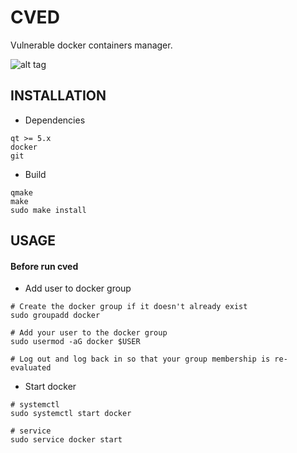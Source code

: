 # CVED

Vulnerable docker containers manager.

![alt tag](https://i.ibb.co/7QYGvMR/cved.png)

## INSTALLATION

* Dependencies

```shell
qt >= 5.x
docker
git
```
* Build

```shell
qmake
make
sudo make install
```
## USAGE

#### Before run cved

* Add user to docker group

```shell
# Create the docker group if it doesn't already exist
sudo groupadd docker

# Add your user to the docker group
sudo usermod -aG docker $USER

# Log out and log back in so that your group membership is re-evaluated
```
* Start docker

```shell
# systemctl 
sudo systemctl start docker

# service
sudo service docker start
```
